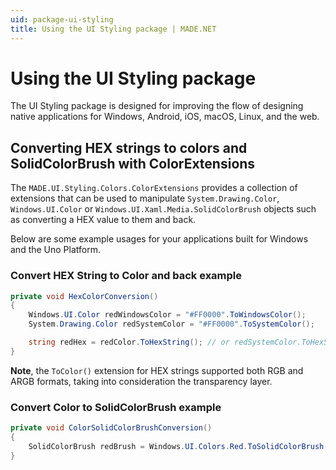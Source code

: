 ```yaml
---
uid: package-ui-styling
title: Using the UI Styling package | MADE.NET
---
```


# Using the UI Styling package

The UI Styling package is designed for improving the flow of designing native applications for Windows, Android, iOS, macOS, Linux, and the web.

## Converting HEX strings to colors and SolidColorBrush with ColorExtensions

The `MADE.UI.Styling.Colors.ColorExtensions` provides a collection of extensions that can be used to manipulate `System.Drawing.Color`, `Windows.UI.Color` or `Windows.UI.Xaml.Media.SolidColorBrush` objects such as converting a HEX value to them and back.

Below are some example usages for your applications built for Windows and the Uno Platform.

### Convert HEX String to Color and back example

```csharp
private void HexColorConversion()
{
    Windows.UI.Color redWindowsColor = "#FF0000".ToWindowsColor();
    System.Drawing.Color redSystemColor = "#FF0000".ToSystemColor();

    string redHex = redColor.ToHexString(); // or redSystemColor.ToHexString();
}
```

**Note**, the `ToColor()` extension for HEX strings supported both RGB and ARGB formats, taking into consideration the transparency layer.

### Convert Color to SolidColorBrush example

```csharp
private void ColorSolidColorBrushConversion()
{
    SolidColorBrush redBrush = Windows.UI.Colors.Red.ToSolidColorBrush(); // or System.Drawing.Color.Red.ToSolidColorBrush();
}
```
